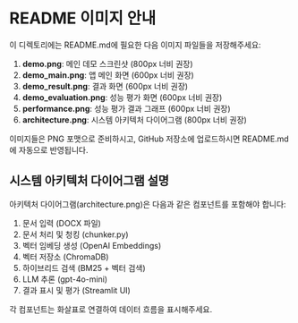 # README 이미지 안내

이 디렉토리에는 README.md에 필요한 다음 이미지 파일들을 저장해주세요:

1. **demo.png**: 메인 데모 스크린샷 (800px 너비 권장)
2. **demo_main.png**: 앱 메인 화면 (600px 너비 권장)
3. **demo_result.png**: 결과 화면 (600px 너비 권장)
4. **demo_evaluation.png**: 성능 평가 화면 (600px 너비 권장)
5. **performance.png**: 성능 평가 결과 그래프 (600px 너비 권장)
6. **architecture.png**: 시스템 아키텍처 다이어그램 (800px 너비 권장)

이미지들은 PNG 포맷으로 준비하시고, GitHub 저장소에 업로드하시면 README.md에 자동으로 반영됩니다.

## 시스템 아키텍처 다이어그램 설명

아키텍처 다이어그램(architecture.png)은 다음과 같은 컴포넌트를 포함해야 합니다:

1. 문서 입력 (DOCX 파일)
2. 문서 처리 및 청킹 (chunker.py)
3. 벡터 임베딩 생성 (OpenAI Embeddings)
4. 벡터 저장소 (ChromaDB)
5. 하이브리드 검색 (BM25 + 벡터 검색)
6. LLM 추론 (gpt-4o-mini)
7. 결과 표시 및 평가 (Streamlit UI)

각 컴포넌트는 화살표로 연결하여 데이터 흐름을 표시해주세요. 